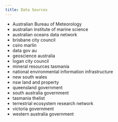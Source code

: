 ```yaml
---
title: Data Sources
---
```


* Australian Bureau of Meteorology
* australian institute of marine science
* australian oceans data network
* brisbane city council
* csiro marlin
* data gov au
* geoscience australia
* logan city council
* mineral resources tasmania
* national environmental information infrastructure
* new south wales
* nsw land and property
* queensland government
* south australia government
* tasmania thelist
* terrestrial ecosystem research network
* victoria government
* western australia government
